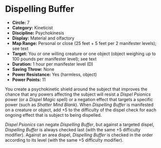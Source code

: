 # Dispelling Buffer

- **Circle:** 7
- **Category:** Kineticist
- **Discipline:** Psychokinesis
- **Display:** Material and olfactory
- **Map Range:** Personal or close (25 feet + 5 feet per 2 manifester levels); see text
- **Target:** You or one willing creature or one object (object weighing up to 100 pounds per manifester level); see text
- **Duration:** 1 hour per manifester level (D)
- **Saving Throw:** None 
- **Power Resistance:** Yes (harmless, object)
- **Power Points:** 11

You create a psychokinetic shield around the subject that improves the chance that any powers affecting the subject will resist a *Dispel Psionics* power (or a *Dispel Magic* spell) or a negation effect that targets a specific power (such as *Shatter Mind Blank*). When *Dispelling Buffer* is manifested on a creature or object, add +5 to the difficulty of the dispel check for each ongoing effect that is subject to being dispelled.

*Dispel Psionics* can negate *Dispelling Buffer*, but against a targeted dispel, *Dispelling Buffer* is always checked last (with the same +5 difficulty modifier). Against an area dispel, *Dispelling Buffer* is checked in the order according to its level (with the same +5 difficulty modifier).
